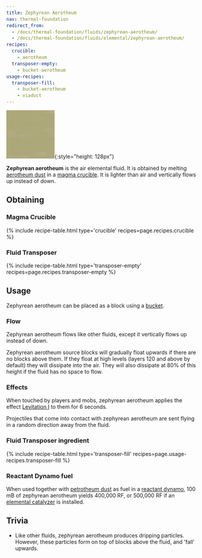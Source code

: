 ```yaml
---
title: Zephyrean Aerotheum
nav: thermal-foundation
redirect_from:
  - /docs/thermal-foundation/fluids/zephyrean-aerotheum/
  - /docs/thermal-foundation/fluids/elemental/zephyrean-aerotheum/
recipes:
  crucible:
    - aerotheum
  transposer-empty:
    - bucket-aerotheum
usage-recipes:
  transposer-fill:
    - bucket-aerotheum
    - viaduct
---
```


![Zephyrean aerotheum](/assets/images/thermal-foundation/zephyrean-aerotheum.gif){:style="height: 128px"}


**Zephyrean aerotheum** is the air elemental fluid. It is obtained by melting
[aerotheum dust](/docs/aerotheum-dust/) in a [magma
crucible](/docs/magma-crucible/). It is lighter than air and vertically flows up
instead of down.


Obtaining
---------

### Magma Crucible
{% include recipe-table.html type='crucible' recipes=page.recipes.crucible %}

### Fluid Transposer
{% include recipe-table.html type='transposer-empty' recipes=page.recipes.transposer-empty %}


Usage
-----

Zephyrean aerotheum can be placed as a block using a
[bucket](https://minecraft.gamepedia.com/Bucket).

### Flow
Zephyrean aerotheum flows like other fluids, except it vertically flows up
instead of down.

Zephyrean aerotheum source blocks will gradually float upwards if there are no
blocks above them. If they float at high levels (layers 120 and above by
default) they will dissipate into the air. They will also dissipate at 80% of
this height if the fluid has no space to flow.

### Effects
When touched by players and mobs, zephyrean aerotheum applies the effect
[Levitation I](https://minecraft.gamepedia.com/Status_effect#Levitation) to them
for 6 seconds.

Projectiles that come into contact with zephyrean aerotheum are sent flying in a
random direction away from the fluid.

### Fluid Transposer ingredient
{% include recipe-table.html type='transposer-fill' recipes=page.usage-recipes.transposer-fill %}

### Reactant Dynamo fuel
When used together with [petrotheum dust](/docs/petrotheum-dust/) as fuel in a
[reactant dynamo](/docs/reactant-dynamo/), 100 mB of zephyrean aerotheum yields
400,000 RF, or 500,000 RF if an [elemental
catalyzer](/docs/augment-elemental-catalyzer/) is installed.


Trivia
------

* Like other fluids, zephyrean aerotheum produces dripping particles. However,
  these particles form on top of blocks above the fluid, and 'fall' upwards.
